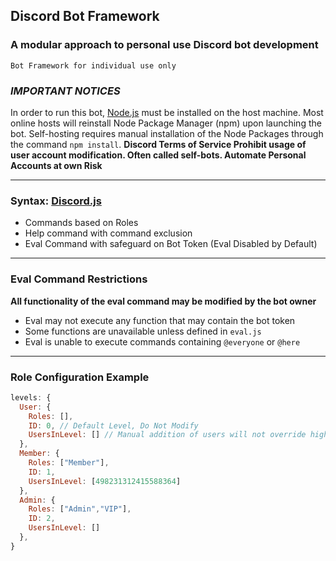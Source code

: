 ## Discord Bot Framework
### A modular approach to personal use Discord bot development

`Bot Framework for individual use only`

### *IMPORTANT NOTICES*
In order to run this bot, [Node.js]('https://nodejs.org') must be installed on the host machine.
Most online hosts will reinstall Node Package Manager (npm) upon launching the bot.
Self-hosting requires manual installation of the Node Packages through the command `npm install`.
**Discord Terms of Service __Prohibit__ usage of user account modification. Often called self-bots. Automate Personal Accounts at own Risk**

---
### Syntax: [Discord.js](https://discord.js.org)

- Commands based on Roles
- Help command with command exclusion
- Eval Command with safeguard on Bot Token (Eval Disabled by Default)

---
### Eval Command Restrictions
**All functionality of the eval command may be modified by the bot owner**
- Eval may not execute any function that may contain the bot token
- Some functions are unavailable unless defined in `eval.js`
- Eval is unable to execute commands containing `@everyone` or `@here`

---
### Role Configuration Example
```javascript
levels: {
  User: {
    Roles: [],
    ID: 0, // Default Level, Do Not Modify
    UsersInLevel: [] // Manual addition of users will not override higher levels
  },
  Member: {
    Roles: ["Member"],
    ID: 1,
    UsersInLevel: [498231312415588364]
  },
  Admin: {
    Roles: ["Admin","VIP"],
    ID: 2,
    UsersInLevel: []
  },
}
```
